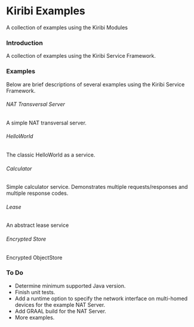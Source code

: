 # Kiribi Examples
A collection of examples using the Kiribi Modules

### Introduction
A collection of examples using the Kiribi Service Framework.

### Examples
Below are brief descriptions of several examples using the Kiribi Service Framework.

###### NAT Transversal Server
A simple NAT transversal server. 

###### HelloWorld
The classic HelloWorld as a service.

###### Calculator
Simple calculator service. Demonstrates multiple requests/responses and multiple response codes.

###### Lease
An abstract lease service

###### Encrypted Store
Encrypted ObjectStore

### To Do
* Determine minimum supported Java version.
* Finish unit tests.
* Add a runtime option to specify the network interface on multi-homed devices for the example NAT Server.
* Add GRAAL build for the NAT Server.
* More examples.

